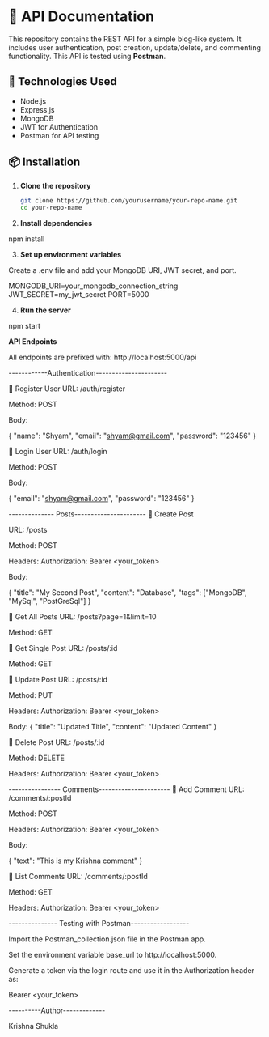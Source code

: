 # 📘 API Documentation

This repository contains the REST API for a simple blog-like system. It includes user authentication, post creation, update/delete, and commenting functionality. This API is tested using **Postman**.

## 🚀 Technologies Used

- Node.js
- Express.js
- MongoDB
- JWT for Authentication
- Postman for API testing

## 📦 Installation

1. **Clone the repository**  
   ```bash
   git clone https://github.com/yourusername/your-repo-name.git
   cd your-repo-name

2. **Install dependencies**

npm install

3. **Set up environment variables**

Create a .env file and add your MongoDB URI, JWT secret, and port.


MONGODB_URI=your_mongodb_connection_string
JWT_SECRET=my_jwt_secret
PORT=5000

4. **Run the server**

npm start

**API Endpoints**

All endpoints are prefixed with: http://localhost:5000/api

------------Authentication----------------------

🔹 Register User
URL: /auth/register

Method: POST

Body:

{
  "name": "Shyam",
  "email": "shyam@gmail.com",
  "password": "123456"
}

🔹 Login User
URL: /auth/login

Method: POST

Body:

{
  "email": "shyam@gmail.com",
  "password": "123456"
}

-------------- Posts----------------------
🔹 Create Post

URL: /posts

Method: POST

Headers: Authorization: Bearer <your_token>

Body:

{
  "title": "My Second Post",
  "content": "Database",
  "tags": ["MongoDB", "MySql", "PostGreSql"]
}

🔹 Get All Posts
URL: /posts?page=1&limit=10

Method: GET

🔹 Get Single Post
URL: /posts/:id

Method: GET

🔹 Update Post
URL: /posts/:id

Method: PUT

Headers: Authorization: Bearer <your_token>

Body:
{
  "title": "Updated Title",
  "content": "Updated Content"
}

🔹 Delete Post
URL: /posts/:id

Method: DELETE

Headers: Authorization: Bearer <your_token>

---------------- Comments----------------------
🔹 Add Comment
URL: /comments/:postId

Method: POST

Headers: Authorization: Bearer <your_token>

Body:

{
  "text": "This is my Krishna comment"
}

🔹 List Comments
URL: /comments/:postId

Method: GET

Headers: Authorization: Bearer <your_token>

--------------- Testing with Postman------------------

Import the Postman_collection.json file in the Postman app.

Set the environment variable base_url to http://localhost:5000.

Generate a token via the login route and use it in the Authorization header as:

Bearer <your_token>

----------Author-------------

Krishna Shukla



